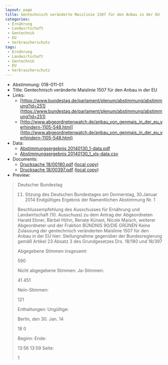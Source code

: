 ```yaml
---
layout: page
title: Gentechnisch veränderte Maislinie 1507 für den Anbau in der EU
categories:
 - Ernährung
 - Landwirtschaft
 - Gentechnik
 - EU
 - Verbraucherschutz
tags:
 - Ernährung
 - Landwirtschaft
 - Gentechnik
 - EU
 - Verbraucherschutz
---
```


* Abstimmung: 018-011-01
* Title: Gentechnisch veränderte Maislinie 1507 für den Anbau in der EU
* Links: 
    * [https://www.bundestag.de/parlament/plenum/abstimmung/abstimmung?id=251](https://www.bundestag.de/parlament/plenum/abstimmung/abstimmung?id=251)
    * [http://www.abgeordnetenwatch.de/anbau_von_genmais_in_der_eu_verhindern-1105-548.html](http://www.abgeordnetenwatch.de/anbau_von_genmais_in_der_eu_verhindern-1105-548.html)
* Data: 
    * [Abstimmungsergebnis 20140130_1-data.pdf](/res/abstimmungsliste/20140130_1-data.pdf)
    * [Abstimmungsergebnis 20140130_1_xls-data.csv](/res/abstimmungsliste/analyses/20140130_1_xls-data.csv)
* Documents: 
    * [Drucksache 18/00180.pdf](http://dip21.bundestag.de/dip21/btd/18/001/1800180.pdf) ([local copy](/res/abstimmungsdaten/018-011-01/1800180.pdf))
    * [Drucksache 18/00397.pdf](http://dip21.bundestag.de/dip21/btd/18/003/1800397.pdf) ([local copy](/res/abstimmungsdaten/018-011-01/1800397.pdf))
* Preview: 
> Deutscher Bundestag
> 
> 11. Sitzung des Deutschen Bundestages
> am Donnerstag, 30.Januar 2014
> Endgültiges Ergebnis der Namentlichen Abstimmung Nr. 1
> 
> Beschlussempfehlung des Ausschusses für Ernährung und Landwirtschaft (10.
> Ausschuss)
> zu dem Antrag der Abgeordneten Harald Ebner, Bärbel Höhn, Renate Künast, Nicole
> Maisch, weiterer Abgeordneter und der Fraktion BÜNDNIS 90/DIE GRÜNEN
> Keine Zulassung der gentechnisch veränderten Maislinie 1507 für den Anbau in der
> EU
> hier: Stellungnahme gegenüber der Bundesregierung gemäß Artikel 23 Absatz 3 des
> Grundgesetzes
> Drs. 18/180 und 18/397
> 
> Abgegebene Stimmen insgesamt:
> 
> 590
> 
> Nicht abgegebene Stimmen:
> Ja-Stimmen:
> 
> 41
> 451
> 
> Nein-Stimmen:
> 
> 121
> 
> Enthaltungen:
> Ungültige:
> 
> Berlin, den 30. Jan. 14
> 
> 18
> 0
> 
> Beginn:
> Ende:
> 
> 13:56
> 13:59
> Seite:
> 
> 1
> 
> 
